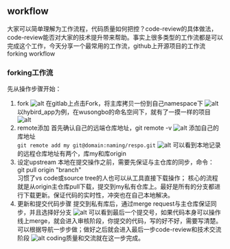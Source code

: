 ## workflow
大家可以简单理解为工作流程，代码质量如何把控？code-review的具体做法，code-review能否对大家的技术提升带来帮助。事实上很多类型的工作流都是可以完成这个工作，今天分享一个最常用的工作流，github上开源项目的工作流forking workflow

### forking工作流
先从操作步骤开始：
1. fork
![alt](./static/1.jpg)
在gitlab上点击Fork，将主库拷贝一份到自己namespace下
![alt](./static/2.jpg)
以hybird_app为例，在wusongbo的命名空间下，就有了一摸一样的项目
![alt](./static/3.jpg)
2. remote添加
首先确认自己的远端仓库地址，git remote -v 
![alt](./static/4.jpg)
添加自己的库地址  
`git remote add my git@domain:naming/respo.git`
![alt](./static/5.jpg)
可以看到本地记录的远程仓库地址有两个，库my和库origin
3. 设定upstream
本地在提交操作之前，需要先保证与主仓库的同步，命令：  
git pull origin "branch"  
习惯了vs code或source tree的人也可以从工具直接下载操作；
核心的流程就是从origin主仓库pull下载，提交到my私有仓库上。最好是所有的分支都进行下载更新。保证代码的实时性，冲突也在自己本地解决。  
4. 更新和提交代码步骤
提交到私有库后，通过merge request与主仓库保证同步，并且选择好分支
![alt](./static/6.jpg)
可以看到最后一个提交号，如果代码本身可以操作线上merge，就会进入审核阶段，你提交的代码，写的好不好，需要写清楚。可以根据导航一步步做；做好之后就会进入最后一步code-review和技术交流阶段
![alt](./static/7.jpg)
coding质量和交流就在这一步完成。

